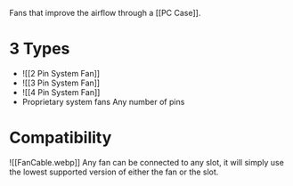 Fans that improve the airflow through a [[PC Case]]. 

# 3 Types
- ![[2 Pin System Fan]]
- ![[3 Pin System Fan]]
- ![[4 Pin System Fan]]
- Proprietary system fans
	Any number of pins 

# Compatibility
![[FanCable.webp]]
Any fan can be connected to any slot, it will simply use the lowest supported version of either the fan or the slot.